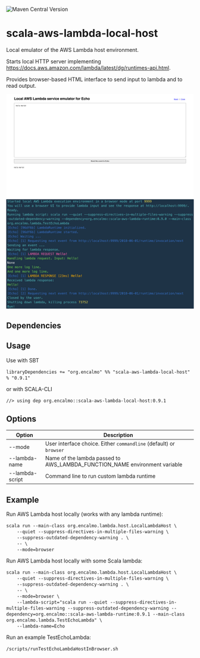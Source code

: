 ![Maven Central Version](https://img.shields.io/maven-central/v/org.encalmo/scala-aws-lambda-local-host_3?style=for-the-badge)

# scala-aws-lambda-local-host

Local emulator of the AWS Lambda host environment.

Starts local HTTP server implementing https://docs.aws.amazon.com/lambda/latest/dg/runtimes-api.html.

Provides browser-based HTML interface to send input to lambda and to read output.

![image](screenshot.png)
![image](screenshot2.jpg)

## Dependencies

## Usage

Use with SBT

    libraryDependencies += "org.encalmo" %% "scala-aws-lambda-local-host" % "0.9.1"

or with SCALA-CLI

    //> using dep org.encalmo::scala-aws-lambda-local-host:0.9.1

## Options

|Option|Description|
|---|---|
|--mode|User interface choice. Either `commandline` (default) or `browser`|
|--lambda-name|Name of the lambda passed to AWS_LAMBDA_FUNCTION_NAME environment variable|
|--lambda-script|Command line to run custom lambda runtime|

## Example

Run AWS Lambda host locally (works with any lambda runtime):

```
scala run --main-class org.encalmo.lambda.host.LocalLambdaHost \
    --quiet --suppress-directives-in-multiple-files-warning \
    --suppress-outdated-dependency-warning . \
    -- \
    --mode=browser
```

Run AWS Lambda host locally with some Scala lambda:

```
scala run --main-class org.encalmo.lambda.host.LocalLambdaHost \
    --quiet --suppress-directives-in-multiple-files-warning \
    --suppress-outdated-dependency-warning . \
    -- \
    --mode=browser \
    --lambda-script="scala run --quiet --suppress-directives-in-multiple-files-warning --suppress-outdated-dependency-warning --dependency=org.encalmo::scala-aws-lambda-runtime:0.9.1 --main-class org.encalmo.lambda.TestEchoLambda" \
    --lambda-name=Echo
```

Run an example TestEchoLambda:

```
/scripts/runTestEchoLambdaHostInBrowser.sh
```
